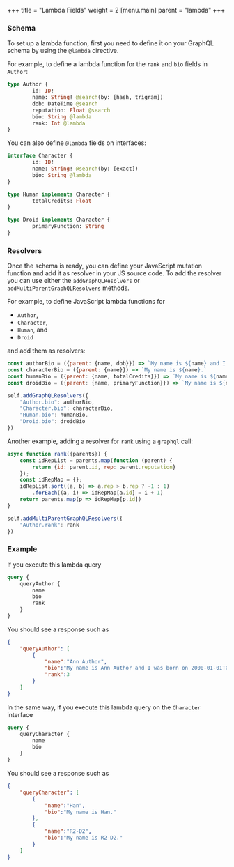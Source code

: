 +++
title = "Lambda Fields"
weight = 2
[menu.main]
    parent = "lambda"
+++

### Schema

To set up a lambda function, first you need to define it on your GraphQL schema by using the `@lambda` directive.

For example, to define a lambda function for the `rank` and `bio` fields in `Author`: 

```graphql
type Author {
        id: ID!
        name: String! @search(by: [hash, trigram])
        dob: DateTime @search
        reputation: Float @search
        bio: String @lambda
        rank: Int @lambda
}
```

You can also define `@lambda` fields on interfaces:

```graphql
interface Character {
        id: ID!
        name: String! @search(by: [exact])
        bio: String @lambda
}

type Human implements Character {
        totalCredits: Float
}

type Droid implements Character {
        primaryFunction: String
}
```

### Resolvers

Once the schema is ready, you can define your JavaScript mutation function and add it as resolver in your JS source code. 
To add the resolver you can use either the `addGraphQLResolvers` or `addMultiParentGraphQLResolvers` methods.

For example, to define JavaScript lambda functions for 
- `Author`, 
- `Character`, 
- `Human`, and 
- `Droid`

and add them as resolvers:

```javascript
const authorBio = ({parent: {name, dob}}) => `My name is ${name} and I was born on ${dob}.`
const characterBio = ({parent: {name}}) => `My name is ${name}.`
const humanBio = ({parent: {name, totalCredits}}) => `My name is ${name}. I have ${totalCredits} credits.`
const droidBio = ({parent: {name, primaryFunction}}) => `My name is ${name}. My primary function is ${primaryFunction}.`

self.addGraphQLResolvers({
    "Author.bio": authorBio,
    "Character.bio": characterBio,
    "Human.bio": humanBio,
    "Droid.bio": droidBio
})
```

Another example, adding a resolver for `rank` using a `graphql` call:

```javascript
async function rank({parents}) {
    const idRepList = parents.map(function (parent) {
        return {id: parent.id, rep: parent.reputation}
    });
    const idRepMap = {};
    idRepList.sort((a, b) => a.rep > b.rep ? -1 : 1)
        .forEach((a, i) => idRepMap[a.id] = i + 1)
    return parents.map(p => idRepMap[p.id])
}

self.addMultiParentGraphQLResolvers({
    "Author.rank": rank
})
```

### Example

If you execute this lambda query

```graphql
query {
	queryAuthor {
		name
		bio
		rank
	}
}
```

You should see a response such as

```json
{
	"queryAuthor": [
		{
			"name":"Ann Author",
			"bio":"My name is Ann Author and I was born on 2000-01-01T00:00:00Z.",
			"rank":3
		}
	]
}
```

In the same way, if you execute this lambda query on the `Character` interface

```graphql
query {
	queryCharacter {
		name
		bio
	}
}
```

You should see a response such as

```json
{
	"queryCharacter": [
		{
			"name":"Han",
			"bio":"My name is Han."
		},
		{
			"name":"R2-D2",
			"bio":"My name is R2-D2."
		}
	]
}
```
